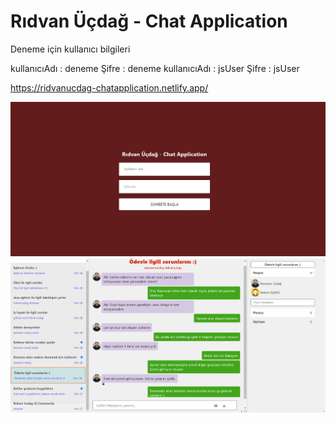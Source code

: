 # Rıdvan Üçdağ - Chat Application

Deneme için kullanıcı bilgileri

kullanıcıAdı : deneme  Şifre : deneme
kullanıcıAdı : jsUser  Şifre : jsUser

https://ridvanucdag-chatapplication.netlify.app/


![](src/image/Login.jpg)
![](src/image/HomePage.jpg)